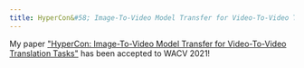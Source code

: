 ```yaml
---
title: HyperCon&#58; Image-To-Video Model Transfer for Video-To-Video Translation Tasks (WACV 2021)
---
```


My paper ["HyperCon: Image-To-Video Model Transfer for Video-To-Video Translation Tasks"](https://arxiv.org/abs/1912.04950) has been accepted to WACV 2021!